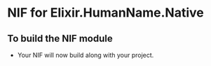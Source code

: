 # NIF for Elixir.HumanName.Native

## To build the NIF module

- Your NIF will now build along with your project.
